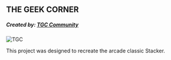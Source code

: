 ## THE GEEK CORNER
##### Created by: [TGC Community](https://github.com/The-Geek-Corner/TGC-Stacker.git)

![TGC](https://cdn.discordapp.com/attachments/170201633039450112/173488300613435393/TGC_red.jpg)

This project was designed to recreate the arcade classic Stacker. 